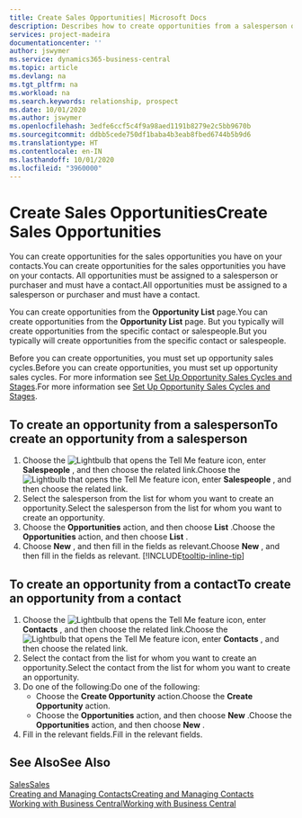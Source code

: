 ```yaml
---
title: Create Sales Opportunities| Microsoft Docs
description: Describes how to create opportunities from a salesperson or a contact in Business Central.
services: project-madeira
documentationcenter: ''
author: jswymer
ms.service: dynamics365-business-central
ms.topic: article
ms.devlang: na
ms.tgt_pltfrm: na
ms.workload: na
ms.search.keywords: relationship, prospect
ms.date: 10/01/2020
ms.author: jswymer
ms.openlocfilehash: 3edfe6ccf5c4f9a98aed1191b8279e2c5bb9670b
ms.sourcegitcommit: ddbb5cede750df1baba4b3eab8fbed6744b5b9d6
ms.translationtype: HT
ms.contentlocale: en-IN
ms.lasthandoff: 10/01/2020
ms.locfileid: "3960000"
---
```

# <a name="create-sales-opportunities"></a><span data-ttu-id="6c6fd-103">Create Sales Opportunities</span><span class="sxs-lookup"><span data-stu-id="6c6fd-103">Create Sales Opportunities</span></span>
<span data-ttu-id="6c6fd-104">You can create opportunities for the sales opportunities you have on your contacts.</span><span class="sxs-lookup"><span data-stu-id="6c6fd-104">You can create opportunities for the sales opportunities you have on your contacts.</span></span> <span data-ttu-id="6c6fd-105">All opportunities must be assigned to a salesperson or purchaser and must have a contact.</span><span class="sxs-lookup"><span data-stu-id="6c6fd-105">All opportunities must be assigned to a salesperson or purchaser and must have a contact.</span></span>

<span data-ttu-id="6c6fd-106">You can create opportunities from the **Opportunity List** page.</span><span class="sxs-lookup"><span data-stu-id="6c6fd-106">You can create opportunities from the **Opportunity List** page.</span></span> <span data-ttu-id="6c6fd-107">But you typically will create opportunities from the specific contact or salespeople.</span><span class="sxs-lookup"><span data-stu-id="6c6fd-107">But you typically will create opportunities from the specific contact or salespeople.</span></span>

<span data-ttu-id="6c6fd-108">Before you can create opportunities, you must set up opportunity sales cycles.</span><span class="sxs-lookup"><span data-stu-id="6c6fd-108">Before you can create opportunities, you must set up opportunity sales cycles.</span></span> <span data-ttu-id="6c6fd-109">For more information see [Set Up Opportunity Sales Cycles and Stages](marketing-how-setup-opportunity-sales-cycles-stages.md).</span><span class="sxs-lookup"><span data-stu-id="6c6fd-109">For more information see [Set Up Opportunity Sales Cycles and Stages](marketing-how-setup-opportunity-sales-cycles-stages.md).</span></span>

## <a name="to-create-an-opportunity-from-a-salesperson"></a><span data-ttu-id="6c6fd-110">To create an opportunity from a salesperson</span><span class="sxs-lookup"><span data-stu-id="6c6fd-110">To create an opportunity from a salesperson</span></span>
1. <span data-ttu-id="6c6fd-111">Choose the ![Lightbulb that opens the Tell Me feature](media/ui-search/search_small.png "Tell me what you want to do") icon, enter **Salespeople** , and then choose the related link.</span><span class="sxs-lookup"><span data-stu-id="6c6fd-111">Choose the ![Lightbulb that opens the Tell Me feature](media/ui-search/search_small.png "Tell me what you want to do") icon, enter **Salespeople** , and then choose the related link.</span></span>
2. <span data-ttu-id="6c6fd-112">Select the salesperson from the list for whom you want to create an opportunity.</span><span class="sxs-lookup"><span data-stu-id="6c6fd-112">Select the salesperson from the list for whom you want to create an opportunity.</span></span>
3. <span data-ttu-id="6c6fd-113">Choose the **Opportunities** action, and then choose **List** .</span><span class="sxs-lookup"><span data-stu-id="6c6fd-113">Choose the **Opportunities** action, and then choose **List** .</span></span>
4. <span data-ttu-id="6c6fd-114">Choose **New** , and then fill in the fields as relevant.</span><span class="sxs-lookup"><span data-stu-id="6c6fd-114">Choose **New** , and then fill in the fields as relevant.</span></span> [!INCLUDE[tooltip-inline-tip](includes/tooltip-inline-tip_md.md)]  



## <a name="to-create-an-opportunity-from-a-contact"></a><span data-ttu-id="6c6fd-115">To create an opportunity from a contact</span><span class="sxs-lookup"><span data-stu-id="6c6fd-115">To create an opportunity from a contact</span></span>
1. <span data-ttu-id="6c6fd-116">Choose the ![Lightbulb that opens the Tell Me feature](media/ui-search/search_small.png "Tell me what you want to do") icon, enter **Contacts** , and then choose the related link.</span><span class="sxs-lookup"><span data-stu-id="6c6fd-116">Choose the ![Lightbulb that opens the Tell Me feature](media/ui-search/search_small.png "Tell me what you want to do") icon, enter **Contacts** , and then choose the related link.</span></span>
2. <span data-ttu-id="6c6fd-117">Select the contact from the list for whom you want to create an opportunity.</span><span class="sxs-lookup"><span data-stu-id="6c6fd-117">Select the contact from the list for whom you want to create an opportunity.</span></span>
3. <span data-ttu-id="6c6fd-118">Do one of the following:</span><span class="sxs-lookup"><span data-stu-id="6c6fd-118">Do one of the following:</span></span>
   * <span data-ttu-id="6c6fd-119">Choose the **Create Opportunity** action.</span><span class="sxs-lookup"><span data-stu-id="6c6fd-119">Choose the **Create Opportunity** action.</span></span>
   * <span data-ttu-id="6c6fd-120">Choose the  **Opportunities** action, and then choose **New** .</span><span class="sxs-lookup"><span data-stu-id="6c6fd-120">Choose the  **Opportunities** action, and then choose **New** .</span></span>
4. <span data-ttu-id="6c6fd-121">Fill in the relevant fields.</span><span class="sxs-lookup"><span data-stu-id="6c6fd-121">Fill in the relevant fields.</span></span>

## <a name="see-also"></a><span data-ttu-id="6c6fd-122">See Also</span><span class="sxs-lookup"><span data-stu-id="6c6fd-122">See Also</span></span>
[<span data-ttu-id="6c6fd-123">Sales</span><span class="sxs-lookup"><span data-stu-id="6c6fd-123">Sales</span></span>](sales-manage-sales.md)  
[<span data-ttu-id="6c6fd-124">Creating and Managing Contacts</span><span class="sxs-lookup"><span data-stu-id="6c6fd-124">Creating and Managing Contacts</span></span>](marketing-contacts.md)  
[<span data-ttu-id="6c6fd-125">Working with Business Central</span><span class="sxs-lookup"><span data-stu-id="6c6fd-125">Working with Business Central</span></span>](ui-work-product.md)
